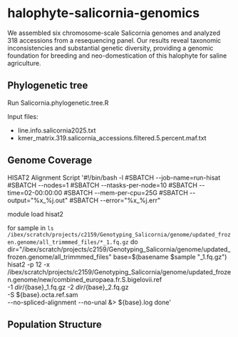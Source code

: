 # halophyte-salicornia-genomics
We assembled six chromosome-scale Salicornia genomes and analyzed 318 accessions from a resequencing panel. Our results reveal taxonomic inconsistencies and substantial genetic diversity, providing a genomic foundation for breeding and neo-domestication of this halophyte for saline agriculture.

## Phylogenetic tree
Run Salicornia.phylogenetic.tree.R 

Input files: 
- line.info.salicornia2025.txt
- kmer_matrix.319.salicornia_accessions.filtered.5.percent.maf.txt

## Genome Coverage
HISAT2 Alignment Script 
'#!/bin/bash -l
#SBATCH --job-name=run-hisat
#SBATCH --nodes=1
#SBATCH --ntasks-per-node=10
#SBATCH --time=02-00:00:00
#SBATCH --mem-per-cpu=25G
#SBATCH --output="%x_%j.out"
#SBATCH --error="%x_%j.err"

module load hisat2

for sample in `ls /ibex/scratch/projects/c2159/Genotyping_Salicornia/genome/updated_frozen.genome/all_trimmmed_files/*_1.fq.gz`
do
  dir="/ibex/scratch/projects/c2159/Genotyping_Salicornia/genome/updated_frozen.genome/all_trimmmed_files"
  base=$(basename $sample "_1.fq.gz")
  hisat2 -p 12 -x /ibex/scratch/projects/c2159/Genotyping_Salicornia/genome/updated_frozen.genome/new/combined_europaea.fr.S.bigelovii.ref \
         -1 ${dir}/${base}_1.fq.gz -2 ${dir}/${base}_2.fq.gz \
         -S ${base}.octa.ref.sam \
         --no-spliced-alignment --no-unal &> ${base}.log
done'



## Population Structure


